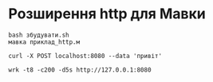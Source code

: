 # Розширення http для Мавки

```
bash збудувати.sh
мавка приклад_http.м
```

```shell
curl -X POST localhost:8080 --data 'привіт'
```

```shell
wrk -t8 -c200 -d5s http://127.0.0.1:8080
```